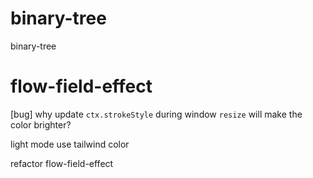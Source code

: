 # binary-tree

binary-tree

# flow-field-effect

[bug] why update `ctx.strokeStyle` during window `resize` will make the color brighter?

light mode use tailwind color

refactor flow-field-effect

